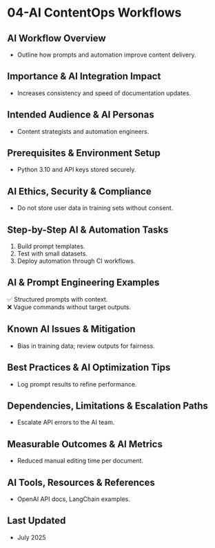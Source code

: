 # 04-AI ContentOps Workflows

## AI Workflow Overview
- Outline how prompts and automation improve content delivery.

## Importance & AI Integration Impact
- Increases consistency and speed of documentation updates.

## Intended Audience & AI Personas
- Content strategists and automation engineers.

## Prerequisites & Environment Setup
- Python 3.10 and API keys stored securely.

## AI Ethics, Security & Compliance
- Do not store user data in training sets without consent.

## Step-by-Step AI & Automation Tasks
1. Build prompt templates.
2. Test with small datasets.
3. Deploy automation through CI workflows.

## AI & Prompt Engineering Examples
✅ Structured prompts with context.  
❌ Vague commands without target outputs.

## Known AI Issues & Mitigation
- Bias in training data; review outputs for fairness.

## Best Practices & AI Optimization Tips
- Log prompt results to refine performance.

## Dependencies, Limitations & Escalation Paths
- Escalate API errors to the AI team.

## Measurable Outcomes & AI Metrics
- Reduced manual editing time per document.

## AI Tools, Resources & References
- OpenAI API docs, LangChain examples.

## Last Updated
- July 2025


